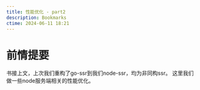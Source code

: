 ```yaml
---
title: 性能优化 - part2
description: Bookmarks
ctime: 2024-06-11 18:21
---
```

# 前情提要
书接上文，上次我们重构了go-ssr到我们node-ssr，均为非同构ssr。 这里我们做一些node服务端相关的性能优化。

